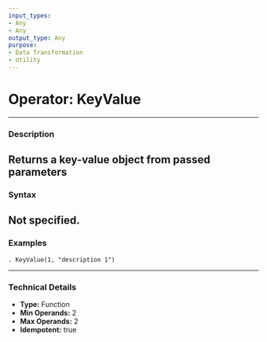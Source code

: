 ```yaml
---
input_types:
- Any
- Any
output_type: Any
purpose:
- Data Transformation
- Utility
---
```

# Operator: KeyValue
---
### **Description**
Returns a key-value object from passed parameters
---
### **Syntax**
Not specified.
---
### **Examples**
```
. KeyValue(1, "description 1")
```
---
### **Technical Details**
- **Type:** Function
- **Min Operands:** 2
- **Max Operands:** 2
- **Idempotent:** true